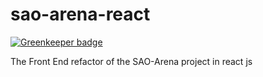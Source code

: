 # sao-arena-react

[![Greenkeeper badge](https://badges.greenkeeper.io/mmaines16/sao-arena-react.svg)](https://greenkeeper.io/)

The Front End refactor of the SAO-Arena project in react js
